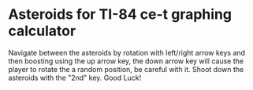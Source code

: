 # Asteroids for TI-84 ce-t graphing calculator

Navigate between the asteroids by rotation with left/right arrow keys
and then boosting using the up arrow key, the down arrow key will cause the 
player to rotate the a random position, be careful with it.
Shoot down the asteroids with the "2nd" key. Good Luck!

